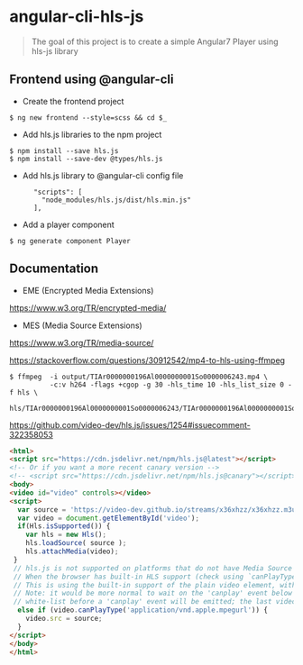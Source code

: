 # angular-cli-hls-js

> The goal of this project is to create a simple Angular7 Player using hls-js library

## Frontend using @angular-cli

* Create the frontend project

```
$ ng new frontend --style=scss && cd $_
```

* Add hls.js libraries to the npm project

```
$ npm install --save hls.js
$ npm install --save-dev @types/hls.js
```

* Add hls.js library to @angular-cli config file
```
      "scripts": [
        "node_modules/hls.js/dist/hls.min.js"
      ],
```

* Add a player component
```
$ ng generate component Player
```


## Documentation

* EME (Encrypted Media Extensions)

https://www.w3.org/TR/encrypted-media/

* MES (Media Source Extensions)

https://www.w3.org/TR/media-source/


https://stackoverflow.com/questions/30912542/mp4-to-hls-using-ffmpeg

```
$ ffmpeg  -i output/TIAr0000000196Al0000000001So0000006243.mp4 \
          -c:v h264 -flags +cgop -g 30 -hls_time 10 -hls_list_size 0 -f hls \ 
          hls/TIAr0000000196Al0000000001So0000006243/TIAr0000000196Al0000000001So0000006243.m3u8
```

https://github.com/video-dev/hls.js/issues/1254#issuecomment-322358053


```html
<html>
<script src="https://cdn.jsdelivr.net/npm/hls.js@latest"></script>
<!-- Or if you want a more recent canary version -->
<!-- <script src="https://cdn.jsdelivr.net/npm/hls.js@canary"></script> -->
<body>
<video id="video" controls></video>
<script>
  var source = 'https://video-dev.github.io/streams/x36xhzz/x36xhzz.m3u8';
  var video = document.getElementById('video');
  if(Hls.isSupported()) {
    var hls = new Hls();
    hls.loadSource( source );
    hls.attachMedia(video);
 }
 // hls.js is not supported on platforms that do not have Media Source Extensions (MSE) enabled.
 // When the browser has built-in HLS support (check using `canPlayType`), we can provide an HLS manifest (i.e. .m3u8 URL) directly to the video element throught the `src` property.
 // This is using the built-in support of the plain video element, without using hls.js.
 // Note: it would be more normal to wait on the 'canplay' event below however on Safari (where you are most likely to find built-in HLS support) the video.src URL must be on the user-driven
 // white-list before a 'canplay' event will be emitted; the last video event that can be reliably listened-for when the URL is not on the white-list is 'loadedmetadata'.
  else if (video.canPlayType('application/vnd.apple.mpegurl')) {
    video.src = source;
  }
</script>
</body>
</html>
```
